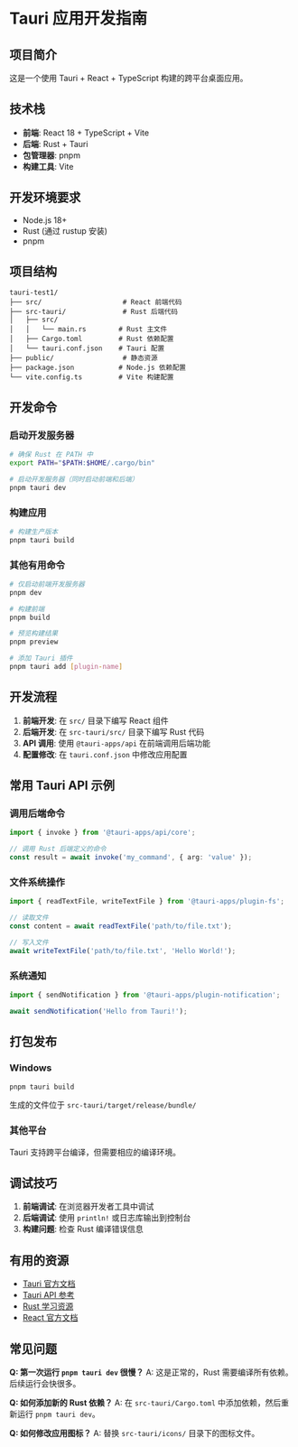 # Tauri 应用开发指南

## 项目简介
这是一个使用 Tauri + React + TypeScript 构建的跨平台桌面应用。

## 技术栈
- **前端**: React 18 + TypeScript + Vite
- **后端**: Rust + Tauri
- **包管理器**: pnpm
- **构建工具**: Vite

## 开发环境要求
- Node.js 18+
- Rust (通过 rustup 安装)
- pnpm

## 项目结构
```
tauri-test1/
├── src/                    # React 前端代码
├── src-tauri/              # Rust 后端代码
│   ├── src/
│   │   └── main.rs        # Rust 主文件
│   ├── Cargo.toml         # Rust 依赖配置
│   └── tauri.conf.json    # Tauri 配置
├── public/                 # 静态资源
├── package.json           # Node.js 依赖配置
└── vite.config.ts         # Vite 构建配置
```

## 开发命令

### 启动开发服务器
```bash
# 确保 Rust 在 PATH 中
export PATH="$PATH:$HOME/.cargo/bin"

# 启动开发服务器（同时启动前端和后端）
pnpm tauri dev
```

### 构建应用
```bash
# 构建生产版本
pnpm tauri build
```

### 其他有用命令
```bash
# 仅启动前端开发服务器
pnpm dev

# 构建前端
pnpm build

# 预览构建结果
pnpm preview

# 添加 Tauri 插件
pnpm tauri add [plugin-name]
```

## 开发流程

1. **前端开发**: 在 `src/` 目录下编写 React 组件
2. **后端开发**: 在 `src-tauri/src/` 目录下编写 Rust 代码
3. **API 调用**: 使用 `@tauri-apps/api` 在前端调用后端功能
4. **配置修改**: 在 `tauri.conf.json` 中修改应用配置

## 常用 Tauri API 示例

### 调用后端命令
```typescript
import { invoke } from '@tauri-apps/api/core';

// 调用 Rust 后端定义的命令
const result = await invoke('my_command', { arg: 'value' });
```

### 文件系统操作
```typescript
import { readTextFile, writeTextFile } from '@tauri-apps/plugin-fs';

// 读取文件
const content = await readTextFile('path/to/file.txt');

// 写入文件
await writeTextFile('path/to/file.txt', 'Hello World!');
```

### 系统通知
```typescript
import { sendNotification } from '@tauri-apps/plugin-notification';

await sendNotification('Hello from Tauri!');
```

## 打包发布

### Windows
```bash
pnpm tauri build
```
生成的文件位于 `src-tauri/target/release/bundle/`

### 其他平台
Tauri 支持跨平台编译，但需要相应的编译环境。

## 调试技巧

1. **前端调试**: 在浏览器开发者工具中调试
2. **后端调试**: 使用 `println!` 或日志库输出到控制台
3. **构建问题**: 检查 Rust 编译错误信息

## 有用的资源

- [Tauri 官方文档](https://tauri.app/)
- [Tauri API 参考](https://tauri.app/api/js/)
- [Rust 学习资源](https://www.rust-lang.org/learn)
- [React 官方文档](https://react.dev/)

## 常见问题

**Q: 第一次运行 `pnpm tauri dev` 很慢？**
A: 这是正常的，Rust 需要编译所有依赖。后续运行会快很多。

**Q: 如何添加新的 Rust 依赖？**
A: 在 `src-tauri/Cargo.toml` 中添加依赖，然后重新运行 `pnpm tauri dev`。

**Q: 如何修改应用图标？**
A: 替换 `src-tauri/icons/` 目录下的图标文件。 